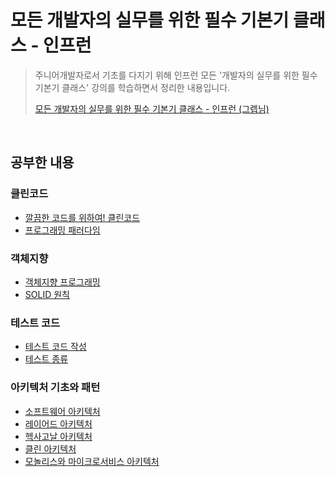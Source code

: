 # 모든 개발자의 실무를 위한 필수 기본기 클래스 - 인프런

> 주니어개발자로서 기초를 다지기 위해 인프런 모든 '개발자의 실무를 위한 필수 기본기 클래스' 강의를 학습하면서 정리한 내용입니다. <br>
>
> [모든 개발자의 실무를 위한 필수 기본기 클래스 - 인프런 (그렙님)](https://www.inflearn.com/course/%EA%B0%9C%EB%B0%9C%EC%9E%90-%EC%8B%A4%EB%AC%B4-%EA%B8%B0%EB%B3%B8%EA%B8%B0)



<br>

## 공부한 내용

### 클린코드

- [깔끔한 코드를 위하여! 클린코드](https://github.com/kdh92417/TIL/blob/master/basic/essential_basic_skills/clean_code.md)
- [프로그래밍 패러다임](https://github.com/kdh92417/TIL/blob/master/basic/essential_basic_skills/programming_paradigm.md)

### 객체지향
- [객체지향 프로그래밍](https://github.com/kdh92417/TIL/blob/master/basic/essential_basic_skills/object_oriented_programming.md)
- [SOLID 원칙](https://github.com/kdh92417/TIL/blob/master/basic/essential_basic_skills/5_solid_principles.md)

### 테스트 코드

- [테스트 코드 작성](https://github.com/kdh92417/TIL/blob/master/basic/essential_basic_skills/test_code.md)
- [테스트 종류](https://github.com/kdh92417/TIL/blob/master/basic/essential_basic_skills/test_type.md)

### 아키텍처 기초와 패턴

- [소프트웨어 아키텍처](https://github.com/kdh92417/TIL/blob/master/basic/essential_basic_skills/software_architecture.md)
- [레이어드 아키텍처](https://github.com/kdh92417/TIL/blob/master/basic/essential_basic_skills/layered_architecture.md)
- [헥사고날 아키텍처](https://github.com/kdh92417/TIL/blob/master/basic/essential_basic_skills/hexagonal_architecture.md)
- [클린 아키텍처](https://github.com/kdh92417/TIL/blob/master/basic/essential_basic_skills/clean_architecture.md)
- [모놀리스와 마이크로서비스 아키텍처](https://github.com/kdh92417/TIL/blob/master/basic/essential_basic_skills/monolithic_architecture.md)



